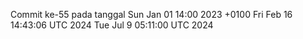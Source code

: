 Commit ke-55 pada tanggal Sun Jan 01 14:00 2023 +0100
Fri Feb 16 14:43:06 UTC 2024
Tue Jul  9 05:11:00 UTC 2024
